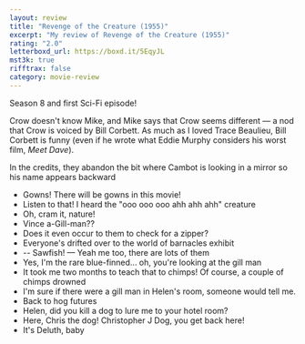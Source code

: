 ```yaml
---
layout: review
title: "Revenge of the Creature (1955)"
excerpt: "My review of Revenge of the Creature (1955)"
rating: "2.0"
letterboxd_url: https://boxd.it/5EqyJL
mst3k: true
rifftrax: false
category: movie-review
---
```


Season 8 and first Sci-Fi episode!

Crow doesn't know Mike, and Mike says that Crow seems different — a nod that Crow is voiced by Bill Corbett. As much as I loved Trace Beaulieu, Bill Corbett is funny (even if he wrote what Eddie Murphy considers his worst film, <i>Meet Dave</i>).

In the credits, they abandon the bit where Cambot is looking in a mirror so his name appears backward

- Gowns! There will be gowns in this movie!
- Listen to that! I heard the "ooo ooo ooo ahh ahh ahh" creature
- Oh, cram it, nature!
- Vince a-Gill-man??
- Does it even occur to them to check for a zipper?
- Everyone's drifted over to the world of barnacles exhibit
- -- Sawfish! — Yeah me too, there are lots of them
- Yes, I'm the rare blue-finned... oh, you're looking at the gill man
- It took me two months to teach that to chimps! Of course, a couple of chimps drowned
- I'm sure if there were a gill man in Helen's room, someone would tell me.
- Back to hog futures
- Helen, did you kill a dog to lure me to your hotel room?
- Here, Chris the dog! Christopher J Dog, you get back here!
- It's Deluth, baby
